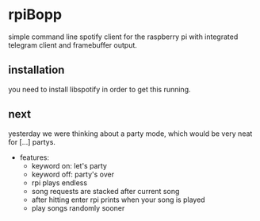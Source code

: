 # rpiBopp

simple command line spotify client for the raspberry pi
with integrated telegram client and framebuffer output.

## installation

you need to install libspotify in order to get this running.


## next
yesterday we were thinking about a party mode,
which would be very neat for [...] partys.
- features:
    - keyword on: let's party
    - keyword off: party's over
    - rpi plays endless
    - song requests are stacked after current song
    - after hitting enter rpi prints when your song is played
    - play songs randomly sooner

